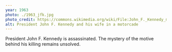 ```yaml
---
year: 1963
photo: ./1963_jfk.jpg
photo_credit: https://commons.wikimedia.org/wiki/File:John_F._Kennedy_motorcade,_Dallas.jpg
alt: President John F. Kennedy and his wife in a motorcade
---
```


President John F. Kennedy is assassinated. The mystery of the motive behind his killing remains unsolved.
